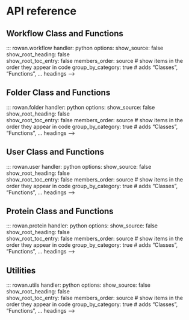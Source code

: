# API reference

## Workflow Class and Functions
::: rowan.workflow
    handler: python
    options:
      show_source: false 
      show_root_heading: false  
      show_root_toc_entry: false
      members_order: source        # show items in the order they appear in code
      group_by_category: true      # adds “Classes”, “Functions”, … headings -->

## Folder Class and Functions
::: rowan.folder
    handler: python
    options:
      show_source: false 
      show_root_heading: false  
      show_root_toc_entry: false
      members_order: source        # show items in the order they appear in code
      group_by_category: true      # adds “Classes”, “Functions”, … headings -->

## User Class and Functions
::: rowan.user
    handler: python
    options:
      show_source: false 
      show_root_heading: false  
      show_root_toc_entry: false
      members_order: source        # show items in the order they appear in code
      group_by_category: true      # adds “Classes”, “Functions”, … headings -->

## Protein Class and Functions
::: rowan.protein
    handler: python
    options:
      show_source: false 
      show_root_heading: false  
      show_root_toc_entry: false
      members_order: source        # show items in the order they appear in code
      group_by_category: true      # adds “Classes”, “Functions”, … headings -->

## Utilities
::: rowan.utils
    handler: python
    options:
      show_source: false 
      show_root_heading: false  
      show_root_toc_entry: false
      members_order: source        # show items in the order they appear in code
      group_by_category: true      # adds “Classes”, “Functions”, … headings -->
